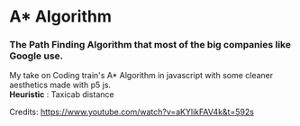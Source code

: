 # A* Algorithm

### The Path Finding Algorithm that most of the big companies like Google use.

My take on Coding train's A* Algorithm in javascript with some cleaner aesthetics made with p5 js.  
**Heuristic** : Taxicab distance

Credits:
https://www.youtube.com/watch?v=aKYlikFAV4k&t=592s
